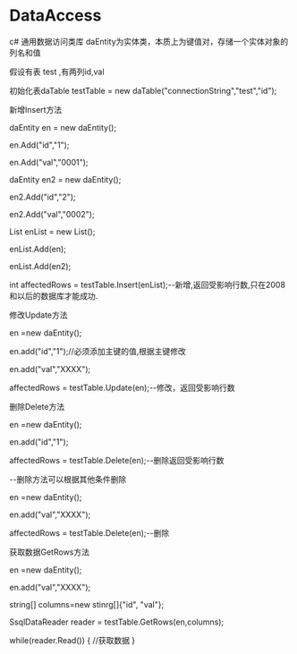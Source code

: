 DataAccess
==========

c# 通用数据访问类库
daEntity为实体类，本质上为键值对，存储一个实体对象的列名和值

假设有表 test ,有两列id,val

初始化表daTable 
testTable = new daTable("connectionString","test","id");


新增Insert方法

daEntity en = new daEntity();

en.Add("id","1");

en.Add("val","0001");

daEntity en2 = new daEntity();

en2.Add("id","2");

en2.Add("val","0002");

List<daEntity> enList = new List<daEntity>();

enList.Add(en);

enList.Add(en2);

int affectedRows = testTable.Insert(enList);--新增,返回受影响行数,只在2008和以后的数据库才能成功.


修改Update方法

en =new daEntity();

en.add("id","1");//必须添加主键的值,根据主键修改

en.add("val","XXXX");

affectedRows = testTable.Update(en);--修改，返回受影响行数


删除Delete方法

en =new daEntity();

en.add("id","1");

affectedRows = testTable.Delete(en);--删除返回受影响行数

--删除方法可以根据其他条件删除

en =new daEntity();

en.add("val","XXXX");

affectedRows = testTable.Delete(en);--删除


获取数据GetRows方法

en =new daEntity();

en.add("val","XXXX");

string[] columns=new stinrg[]{"id", "val"};

SsqlDataReader reader = testTable.GetRows(en,columns);

while(reader.Read()) {
	//获取数据
}
